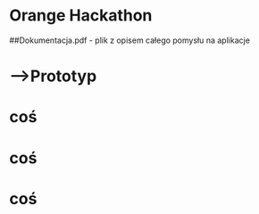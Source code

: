 # Orange Hackathon
##Dokumentacja.pdf - plik z opisem całego pomysłu na aplikacje
# -->Prototyp
#    coś
 #   coś
#    coś

  

